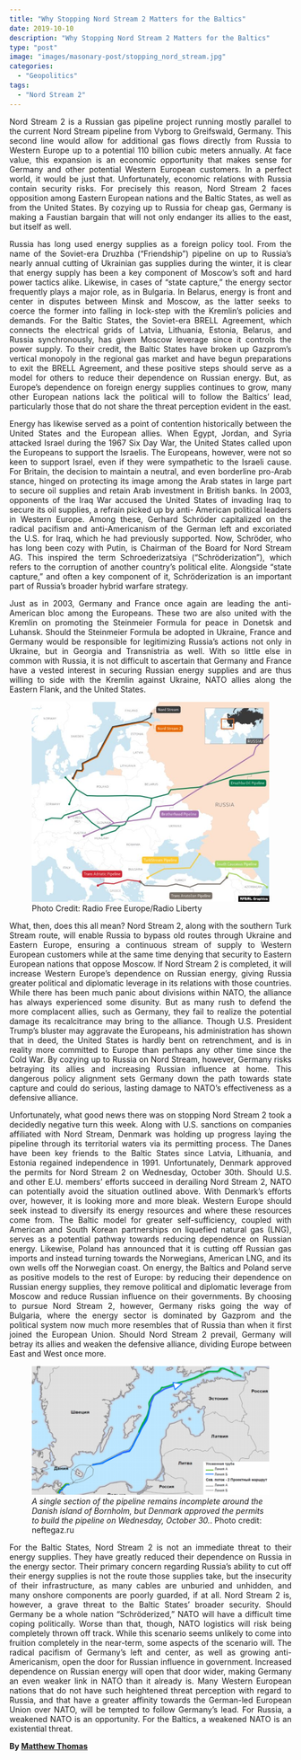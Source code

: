 ```yaml
---
title: "Why Stopping Nord Stream 2 Matters for the Baltics"
date: 2019-10-10
description: "Why Stopping Nord Stream 2 Matters for the Baltics"
type: "post"
image: "images/masonary-post/stopping_nord_stream.jpg"
categories: 
  - "Geopolitics"
tags:
  - "Nord Stream 2"
---
```


<p align="justify">
Nord Stream 2 is a Russian gas pipeline project running mostly parallel to the current Nord Stream
pipeline from Vyborg to Greifswald, Germany. This second line would allow for additional gas flows
directly from Russia to Western Europe up to a potential 110 billion cubic meters annually. At face value,
this expansion is an economic opportunity that makes sense for Germany and other potential Western
European customers. In a perfect world, it would be just that. Unfortunately, economic relations with
Russia contain security risks. For precisely this reason, Nord Stream 2 faces opposition among Eastern
European nations and the Baltic States, as well as from the United States. By cozying up to Russia for
cheap gas, Germany is making a Faustian bargain that will not only endanger its allies to the east, but
itself as well.
</p>
<p align="justify">
Russia has long used energy supplies as a foreign policy tool. From the name of the Soviet-era Druzhba
(“Friendship”) pipeline on up to Russia’s nearly annual cutting of Ukrainian gas supplies during the
winter, it is clear that energy supply has been a key component of Moscow’s soft and hard power tactics
alike. Likewise, in cases of “state capture,” the energy sector frequently plays a major role, as in Bulgaria.
In Belarus, energy is front and center in disputes between Minsk and Moscow, as the latter seeks to
coerce the former into falling in lock-step with the Kremlin’s policies and demands. For the Baltic States,
the Soviet-era BRELL Agreement, which connects the electrical grids of Latvia, Lithuania, Estonia,
Belarus, and Russia synchronously, has given Moscow leverage since it controls the power supply. To
their credit, the Baltic States have broken up Gazprom’s vertical monopoly in the regional gas market and
have begun preparations to exit the BRELL Agreement, and these positive steps should serve as a model
for others to reduce their dependence on Russian energy. But, as Europe’s dependence on foreign energy
supplies continues to grow, many other European nations lack the political will to follow the Baltics’
lead, particularly those that do not share the threat perception evident in the east.
</p>
<p align="justify">
Energy has likewise served as a point of contention historically between the United States and the
European allies. When Egypt, Jordan, and Syria attacked Israel during the 1967 Six Day War, the United
States called upon the Europeans to support the Israelis. The Europeans, however, were not so keen to
support Israel, even if they were sympathetic to the Israeli cause. For Britain, the decision to maintain a
neutral, and even borderline pro-Arab stance, hinged on protecting its image among the Arab states in
large part to secure oil supplies and retain Arab investment in British banks. In 2003, opponents of the
Iraq War accused the United States of invading Iraq to secure its oil supplies, a refrain picked up by anti-
American political leaders in Western Europe. Among these, Gerhard Schröder capitalized on the radical
pacifism and anti-Americanism of the German left and excoriated the U.S. for Iraq, which he had
previously supported. Now, Schröder, who has long been cozy with Putin, is Chairman of the Board for
Nord Stream AG. This inspired the term Schroederizatsiya (“Schröderization”), which refers to the
corruption of another country’s political elite. Alongside “state capture,” and often a key component of it,
Schröderization is an important part of Russia’s broader hybrid warfare strategy.
</p>
<p align="justify">
Just as in 2003, Germany and France once again are leading the anti-American bloc among the
Europeans. These two are also united with the Kremlin on promoting the Steinmeier Formula for peace in
Donetsk and Luhansk. Should the Steinmeier Formula be adopted in Ukraine, France and Germany would
be responsible for legitimizing Russia’s actions not only in Ukraine, but in Georgia and Transnistria as
well. With so little else in common with Russia, it is not difficult to ascertain that Germany and France
have a vested interest in securing Russian energy supplies and are thus willing to side with the Kremlin
against Ukraine, NATO allies along the Eastern Flank, and the United States.
</p>

<figure>
  <img src="../images/masonary-post/stopping_nord_stream-1.jpg" alt="Gas transit in Europe">
  <figcaption>Photo Credit: Radio Free Europe/Radio Liberty</figcaption>
</figure>

<p align="justify">
What, then, does this all mean? Nord Stream 2, along with the southern Turk Stream route, will enable
Russia to bypass old routes through Ukraine and Eastern Europe, ensuring a continuous stream of supply
to Western European customers while at the same time denying that security to Eastern European nations
that oppose Moscow. If Nord Stream 2 is completed, it will increase Western Europe’s dependence on
Russian energy, giving Russia greater political and diplomatic leverage in its relations with those
countries. While there has been much panic about divisions within NATO, the alliance has always
experienced some disunity. But as many rush to defend the more complacent allies, such as Germany,
they fail to realize the potential damage its recalcitrance may bring to the alliance. Though U.S. President
Trump’s bluster may aggravate the Europeans, his administration has shown that in deed, the United
States is hardly bent on retrenchment, and is in reality more committed to Europe than perhaps any other
time since the Cold War. By cozying up to Russia on Nord Stream, however, Germany risks betraying its
allies and increasing Russian influence at home. This dangerous policy alignment sets Germany down the
path towards state capture and could do serious, lasting damage to NATO’s effectiveness as a defensive
alliance.
</p>
<p align="justify">
Unfortunately, what good news there was on stopping Nord Stream 2 took a decidedly negative turn this
week. Along with U.S. sanctions on companies affiliated with Nord Stream, Denmark was holding up
progress laying the pipeline through its territorial waters via its permitting process. The Danes have been
key friends to the Baltic States since Latvia, Lithuania, and Estonia regained independence in 1991.
Unfortunately, Denmark approved the permits for Nord Stream 2 on Wednesday, October 30th. Should
U.S. and other E.U. members’ efforts succeed in derailing Nord Stream 2, NATO can potentially avoid
the situation outlined above. With Denmark’s efforts over, however, it is looking more and more bleak.
Western Europe should seek instead to diversify its energy resources and where these resources come
from. The Baltic model for greater self-sufficiency, coupled with American and South Korean
partnerships on liquefied natural gas (LNG), serves as a potential pathway towards reducing dependence
on Russian energy. Likewise, Poland has announced that it is cutting off Russian gas imports and instead
turning towards the Norwegians, American LNG, and its own wells off the Norwegian coast. On energy,
the Baltics and Poland serve as positive models to the rest of Europe: by reducing their dependence on
Russian energy supplies, they remove political and diplomatic leverage from Moscow and reduce Russian
influence on their governments. By choosing to pursue Nord Stream 2, however, Germany risks going the
way of Bulgaria, where the energy sector is dominated by Gazprom and the political system now much
more resembles that of Russia than when it first joined the European Union. Should Nord Stream 2
prevail, Germany will betray its allies and weaken the defensive alliance, dividing Europe between East
and West once more.
</p>

<figure>
  <img src="../images/masonary-post/stopping_nord_stream-2.jpg" alt="missing">
  <figcaption><i>A single section of the pipeline remains incomplete around the Danish island of Bornholm, but Denmark approved
the permits to build the pipeline on Wednesday, October 30.</i>. Photo credit: neftegaz.ru</figcaption>
</figure>

<p align="justify">
For the Baltic States, Nord Stream 2 is not an immediate threat to their energy supplies. They have greatly
reduced their dependence on Russia in the energy sector. Their primary concern regarding Russia’s ability
to cut off their energy supplies is not the route those supplies take, but the insecurity of their
infrastructure, as many cables are unburied and unhidden, and many onshore components are poorly
guarded, if at all. Nord Stream 2 is, however, a grave threat to the Baltic States’ broader security. Should
Germany be a whole nation “Schröderized,” NATO will have a difficult time coping politically. Worse
than that, though, NATO logistics will risk being completely thrown off track. While this scenario seems
unlikely to come into fruition completely in the near-term, some aspects of the scenario will. The radical
pacifism of Germany’s left and center, as well as growing anti-Americanism, open the door for Russian
influence in government. Increased dependence on Russian energy will open that door wider, making
Germany an even weaker link in NATO than it already is. Many Western European nations that do not
have such heightened threat perception with regard to Russia, and that have a greater affinity towards the
German-led European Union over NATO, will be tempted to follow Germany’s lead. For Russia, a
weakened NATO is an opportunity. For the Baltics, a weakened NATO is an existential threat.
</p>

**By [Matthew Thomas](../meet_the_team)**
